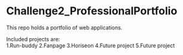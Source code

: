 # Challenge2_ProfessionalPortfolio
This repo holds a portfolio of web applications.

Included projects are:<br>
1.Run-buddy
2.Fanpage
3.Horiseon
4.Future project
5.Future project

